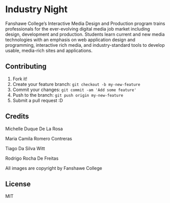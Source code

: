 # Industry Night

Fanshawe College’s Interactive Media Design and Production program trains professionals for the ever-evolving digital media job market including design, development and production. Students learn current and new media technologies with an emphasis on web application design and programming, interactive rich media, and industry-standard tools to develop usable, media-rich sites and applications.

## Contributing

1. Fork it!
2. Create your feature branch: `git checkout -b my-new-feature`
3. Commit your changes: `git commit -am 'Add some feature'`
4. Push to the branch: `git push origin my-new-feature`
5. Submit a pull request :D

## Credits

Michelle Duque De La Rosa

Maria Camila Romero Contreras

Tiago Da Silva Witt

Rodrigo Rocha De Freitas

All images are copyright by Fanshawe College

## License

MIT
